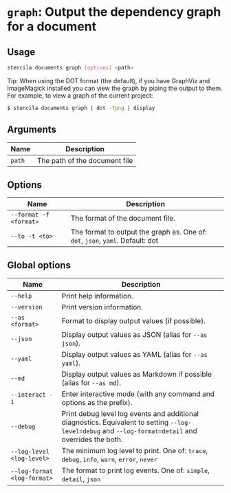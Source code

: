 <!-- Generated from doc comments in Rust. Do not edit. -->

# `graph`: Output the dependency graph for a document

## Usage

```sh
stencila documents graph [options] <path>
```

Tip: When using the DOT format (the default), if you have GraphViz and ImageMagick
installed you can view the graph by piping the output to them. For example, to
view a graph of the current project:

```sh
$ stencila documents graph | dot -Tpng | display
```


## Arguments

| Name | Description |
| --- | --- |
| `path` | The path of the document file |

## Options

| Name | Description |
| --- | --- |
| `--format -f <format>` | The format of the document file. |
| `--to -t <to>` | The format to output the graph as. One of: `dot`, `json`, `yaml`. Default: dot |

## Global options

| Name | Description |
| --- | --- |
| `--help` | Print help information. |
| `--version` | Print version information. |
| `--as <format>` | Format to display output values (if possible). |
| `--json` | Display output values as JSON (alias for `--as json`). |
| `--yaml` | Display output values as YAML (alias for `--as yaml`). |
| `--md` | Display output values as Markdown if possible (alias for `--as md`). |
| `--interact -i` | Enter interactive mode (with any command and options as the prefix). |
| `--debug` | Print debug level log events and additional diagnostics. Equivalent to setting `--log-level=debug` and `--log-format=detail` and overrides the both. |
| `--log-level <log-level>` | The minimum log level to print. One of: `trace`, `debug`, `info`, `warn`, `error`, `never` |
| `--log-format <log-format>` | The format to print log events. One of: `simple`, `detail`, `json` |